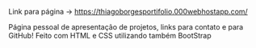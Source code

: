 Link para página -> https://thiagoborgesportifolio.000webhostapp.com/

Página pessoal de apresentação de projetos, links para contato e para GitHub!
Feito com HTML e CSS utilizando também BootStrap

